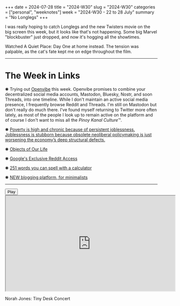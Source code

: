 +++
date = 2024-07-28
title = "2024-W30"
slug = "2024-W30"
categories = ["personal", "weeknotes"]
week = "2024-W30 - 22 to 28 July"
summary = "No Longlegs"
+++

I was really hoping to catch Longlegs and the new Twisters movie on the big screen this week, but it looks like that's not happening. Some big Marvel "blockbuster" just dropped, and now it's hogging all the showtimes.

Watched A Quiet Place: Day One at home instead. The tension was palpable, as the cat's fate kept me on edge throughout the film.

---

# The Week in Links

✺ Trying out [Openvibe](https://openvibe.social/) this week. Openvibe promises to combine your decentralized social media accounts, Mastodon, Bluesky, Nostr, and soon Threads, into one timeline. While I don't maintain an active social media presence, I frequently browse Reddit and Threads. I'm still on Mastodon but don't really do much there. I've found myself returning to Twitter more often lately, as most of the people I look up to remain active on the platform and of course I don't want to miss all the *Pinoy Kanal Culture*™️.

✺ [Poverty is high and chronic because of persistent joblessness. Joblessness is stubborn because obsolete neoliberal policymaking is just worsening the economy’s deep structural defects.](https://www.ibon.org/are-there-less-poor-filipinos/)

✺ [Objects of Our Life](https://stevejobsarchive.com/exhibits/objects-of-our-life)

✺ [Google's Exclusive Reddit Access](https://www.404media.co/email/4650b997-7cc3-4578-834c-7e663ed3d516/)

✺ [251 words you can spell with a calculator](https://www.presentandcorrect.com/blogs/blog/251-words-you-can-spell-with-a-calculator)

✺ [NEW blogging platform, for minimalists](https://mataroa.blog/)

---

<lite-youtube videoid="6jYtRQ2tHGg" style="background-image: url(&quot;https://i.ytimg.com/vi/6jYtRQ2tHGg/hqdefault.jpg&quot;);" class="lyt-activated"><button type="button" class="lty-playbtn"><span class="lyt-visually-hidden">Play</span></button><iframe width="560" height="315" title="Play" allow="accelerometer; autoplay; encrypted-media; gyroscope; picture-in-picture" allowfullscreen="" src="https://www.youtube-nocookie.com/embed/6jYtRQ2tHGg?autoplay"></iframe></lite-youtube>

Norah Jones: Tiny Desk Concert